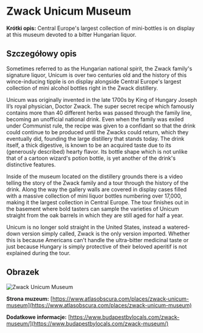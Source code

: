 # Zwack Unicum Museum

**Krótki opis:**
Central Europe's largest collection of mini-bottles is on display at this museum devoted to a bitter Hungarian liquor.

## Szczegółowy opis

Sometimes referred to as the Hungarian national spirit, the Zwack family's signature liquor, Unicum is over two centuries old and the history of this wince-inducing tipple is on display alongside Central Europe's largest collection of mini alcohol bottles right in the Zwack distillery.

Unicum was originally invented in the late 1700s by King of Hungary Joseph II’s royal physician, Doctor Zwack. The super secret recipe which famously contains more than 40 different herbs was passed through the family line, becoming an unofficial national drink. Even when the family was exiled under Communist rule, the recipe was given to a confidant so that the drink could continue to be produced until the Zwacks could return, which they eventually did, founding the large distillery that stands today. The drink itself, a thick digestive, is known to be an acquired taste due to its (generously described) hearty flavor. Its bottle shape which is not unlike that of a cartoon wizard's potion bottle, is yet another of the drink's distinctive features.

Inside of the museum located on the distillery grounds there is a video telling the story of the Zwack family and a tour through the history of the drink. Along the way the gallery walls are covered in display cases filled with a massive collection of mini liquor bottles numbering over 17,000, making it the largest collection in Central Europe. The tour finishes out in the basement where bold tasters can sample the varieties of Unicum straight from the oak barrels in which they are still aged for half a year.

Unicum is no longer sold straight in the United States, instead a watered-down version simply called, Zwack is the only version imported. Whether this is because Americans can't handle the ultra-bitter medicinal taste or just because Hungary is simply protective of their beloved aperitif is not explained during the tour.

## Obrazek

![Zwack Unicum Museum](https://cdn.budapestbylocals.com/wp-content/uploads/2018/02/zwack_museum_budapest.jpg)

**Strona muzeum:** [https://www.atlasobscura.com/places/zwack-unicum-museum](https://www.atlasobscura.com/places/zwack-unicum-museum)

**Dodatkowe informacje:** [https://www.budapestbylocals.com/zwack-museum/](https://www.budapestbylocals.com/zwack-museum/)

